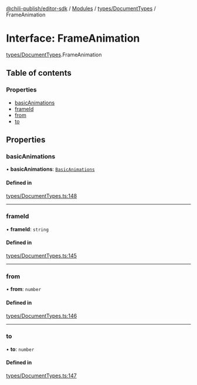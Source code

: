 [@chili-publish/editor-sdk](../README.md) / [Modules](../modules.md) / [types/DocumentTypes](../modules/types_DocumentTypes.md) / FrameAnimation

# Interface: FrameAnimation

[types/DocumentTypes](../modules/types_DocumentTypes.md).FrameAnimation

## Table of contents

### Properties

- [basicAnimations](types_DocumentTypes.FrameAnimation.md#basicanimations)
- [frameId](types_DocumentTypes.FrameAnimation.md#frameid)
- [from](types_DocumentTypes.FrameAnimation.md#from)
- [to](types_DocumentTypes.FrameAnimation.md#to)

## Properties

### basicAnimations

• **basicAnimations**: [`BasicAnimations`](types_DocumentTypes.BasicAnimations.md)

#### Defined in

[types/DocumentTypes.ts:148](https://github.com/chili-publish/editor-sdk/blob/bc89ed1/types/DocumentTypes.ts#L148)

___

### frameId

• **frameId**: `string`

#### Defined in

[types/DocumentTypes.ts:145](https://github.com/chili-publish/editor-sdk/blob/bc89ed1/types/DocumentTypes.ts#L145)

___

### from

• **from**: `number`

#### Defined in

[types/DocumentTypes.ts:146](https://github.com/chili-publish/editor-sdk/blob/bc89ed1/types/DocumentTypes.ts#L146)

___

### to

• **to**: `number`

#### Defined in

[types/DocumentTypes.ts:147](https://github.com/chili-publish/editor-sdk/blob/bc89ed1/types/DocumentTypes.ts#L147)
